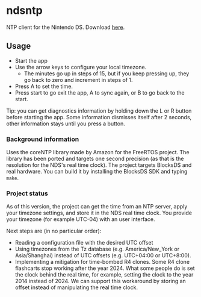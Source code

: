 # ndsntp
NTP client for the Nintendo DS. Download [here](https://github.com/IvanVeloz/ndsntp/releases).

## Usage
* Start the app
* Use the arrow keys to configure your local timezone.
  - The minutes go up in steps of 15, but if you keep pressing up, they go back to zero and increment in steps of 1.
* Press A to set the time.
* Press start to go exit the app, A to sync again, or B to go back to the start.

Tip: you can get diagnostics information by holding down the L or R button before starting the app. Some information dismisses itself after 2 seconds, other information stays until you press a button.

### Background information
Uses the coreNTP library made by Amazon for the FreeRTOS project. The library has been ported and targets one second precision (as that is the resolution for the NDS's real time clock). The project targets BlocksDS and real hardware. You can build it by installing the BlocksDS SDK and typing `make`.

### Project status
As of this version, the project can get the time from an NTP server, apply your timezone settings, and store it in the NDS real time clock. You provide your timezone (for example UTC-04) with an user interface.

Next steps are (in no particular order):
* Reading a configuration file with the desired UTC offset
* Using timezones from the Tz database (e.g. America/New_York or Asia/Shanghai) instead of UTC offsets (e.g. UTC+04:00 or UTC+8:00).
* Implementing a mitigation for time-bombed R4 clones. Some R4 clone flashcarts stop working after the year 2024. What some people do is set the clock behind the real time, for example, setting the clock to the year 2014 instead of 2024. We can support this workaround by storing an offset instead of manipulating the real time clock.
